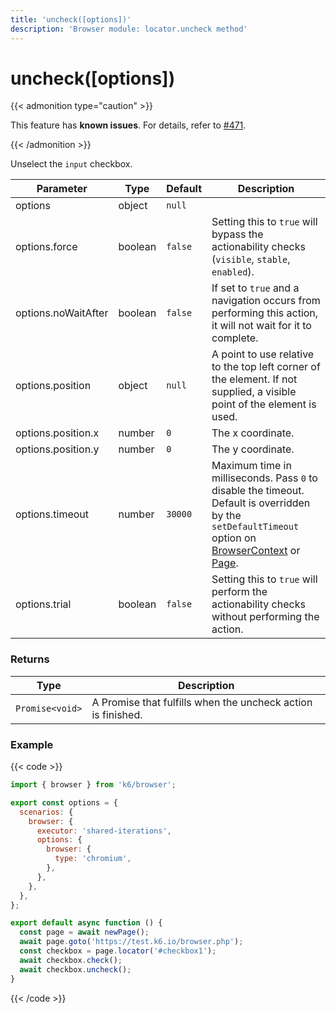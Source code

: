 ```yaml
---
title: 'uncheck([options])'
description: 'Browser module: locator.uncheck method'
---
```


# uncheck([options])

{{< admonition type="caution" >}}

This feature has **known issues**.
For details, refer to [#471](https://github.com/grafana/xk6-browser/issues/471).

{{< /admonition >}}

Unselect the `input` checkbox.

<TableWithNestedRows>

| Parameter           | Type    | Default | Description                                                                                                                                                                                                                                                                                                                                   |
| ------------------- | ------- | ------- | --------------------------------------------------------------------------------------------------------------------------------------------------------------------------------------------------------------------------------------------------------------------------------------------------------------------------------------------- |
| options             | object  | `null`  |                                                                                                                                                                                                                                                                                                                                               |
| options.force       | boolean | `false` | Setting this to `true` will bypass the actionability checks (`visible`, `stable`, `enabled`).                                                                                                                                                                                                                                                 |
| options.noWaitAfter | boolean | `false` | If set to `true` and a navigation occurs from performing this action, it will not wait for it to complete.                                                                                                                                                                                                                                    |
| options.position    | object  | `null`  | A point to use relative to the top left corner of the element. If not supplied, a visible point of the element is used.                                                                                                                                                                                                                       |
| options.position.x  | number  | `0`     | The x coordinate.                                                                                                                                                                                                                                                                                                                             |
| options.position.y  | number  | `0`     | The y coordinate.                                                                                                                                                                                                                                                                                                                             |
| options.timeout     | number  | `30000` | Maximum time in milliseconds. Pass `0` to disable the timeout. Default is overridden by the `setDefaultTimeout` option on [BrowserContext](https://grafana.com/docs/k6/<K6_VERSION>/javascript-api/k6-browser/browsercontext/) or [Page](https://grafana.com/docs/k6/<K6_VERSION>/javascript-api/k6-browser/page/). |
| options.trial       | boolean | `false` | Setting this to `true` will perform the actionability checks without performing the action.                                                                                                                                                                                                                                                   |

</TableWithNestedRows>

### Returns

| Type            | Description                                                  |
| --------------- | ------------------------------------------------------------ |
| `Promise<void>` | A Promise that fulfills when the uncheck action is finished. |

### Example

{{< code >}}

```javascript
import { browser } from 'k6/browser';

export const options = {
  scenarios: {
    browser: {
      executor: 'shared-iterations',
      options: {
        browser: {
          type: 'chromium',
        },
      },
    },
  },
};

export default async function () {
  const page = await newPage();
  await page.goto('https://test.k6.io/browser.php');
  const checkbox = page.locator('#checkbox1');
  await checkbox.check();
  await checkbox.uncheck();
}
```

{{< /code >}}
